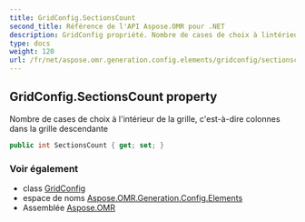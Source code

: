 ```yaml
---
title: GridConfig.SectionsCount
second_title: Référence de l'API Aspose.OMR pour .NET
description: GridConfig propriété. Nombre de cases de choix à lintérieur de la grille cestàdire colonnes dans la grille descendante
type: docs
weight: 120
url: /fr/net/aspose.omr.generation.config.elements/gridconfig/sectionscount/
---
```

## GridConfig.SectionsCount property

Nombre de cases de choix à l'intérieur de la grille, c'est-à-dire colonnes dans la grille descendante

```csharp
public int SectionsCount { get; set; }
```

### Voir également

* class [GridConfig](../)
* espace de noms [Aspose.OMR.Generation.Config.Elements](../../gridconfig/)
* Assemblée [Aspose.OMR](../../../)


